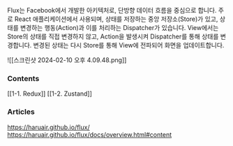 Flux는 Facebook에서 개발한 아키텍처로, 단방향 데이터 흐름을 중심으로 합니다. 주로 React 애플리케이션에서 사용되며, 상태를 저장하는 중앙 저장소(Store)가 있고, 상태를 변경하는 행동(Action)과 이를 처리하는 Dispatcher가 있습니다. View에서는 Store의 상태를 직접 변경하지 않고, Action을 발생시켜 Dispatcher를 통해 상태를 변경합니다. 변경된 상태는 다시 Store를 통해 View에 전파되어 화면을 업데이트합니다.

![[스크린샷 2024-02-10 오후 4.09.48.png]]
### Contents
[[1-1. Redux]]
[[1-2. Zustand]]

### Articles
https://haruair.github.io/flux/
https://haruair.github.io/flux/docs/overview.html#content
